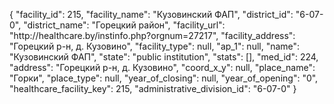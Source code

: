 {
    "facility_id": 215,
    "facility_name": "Кузовинский ФАП",
    "district_id": "6-07-0",
    "district_name": "Горецкий район",
    "facility_url": "http:\/\/healthcare.by\/instinfo.php?orgnum=27217",
    "facility_address": "Горецкий р-н, д. Кузовино",
    "facility_type": null,
    "ap_1": null,
    "name": "Кузовинский ФАП",
    "state": "public institution",
    "stats": [],
    "med_id": 224,
    "address": "Горецкий р-н, д. Кузовино",
    "coord_x_y": null,
    "place_name": "Горки",
    "place_type": null,
    "year_of_closing": null,
    "year_of_opening": "0",
    "healthcare_facility_key": 215,
    "administrative_division_id": "6-07-0"
}